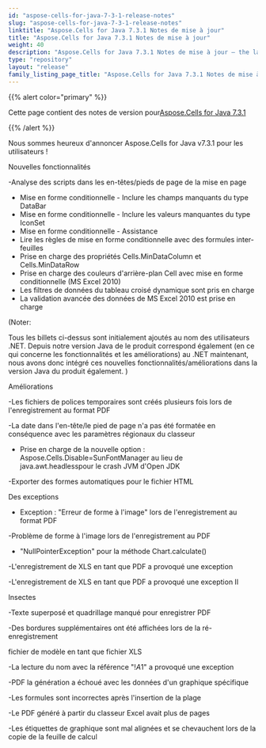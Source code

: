 ```yaml
---
id: "aspose-cells-for-java-7-3-1-release-notes"
slug: "aspose-cells-for-java-7-3-1-release-notes"
linktitle: "Aspose.Cells for Java 7.3.1 Notes de mise à jour"
title: "Aspose.Cells for Java 7.3.1 Notes de mise à jour"
weight: 40
description: "Aspose.Cells for Java 7.3.1 Notes de mise à jour – the latest updates and fixes."
type: "repository"
layout: "release"
family_listing_page_title: "Aspose.Cells for Java 7.3.1 Notes de mise à jour"
---
```

{{% alert color="primary" %}} 

 Cette page contient des notes de version pour[Aspose.Cells for Java 7.3.1](https://releases.aspose.com/cells/java/new-releases/aspose.cells-for-java-7.3.1/)

{{% /alert %}} 

Nous sommes
 heureux d'annoncer Aspose.Cells for Java v7.3.1 pour les utilisateurs !

 Nouvelles fonctionnalités

 -Analyse des scripts dans les en-têtes/pieds de page de la mise en page

- Mise en forme conditionnelle - Inclure les champs manquants du type DataBar
- Mise en forme conditionnelle - Inclure les valeurs manquantes du type IconSet
- Mise en forme conditionnelle - Assistance
- Lire les règles de mise en forme conditionnelle avec des formules inter-feuilles
- Prise en charge des propriétés Cells.MinDataColumn et Cells.MinDataRow
- Prise en charge des couleurs d'arrière-plan Cell avec mise en forme conditionnelle (MS Excel 2010)
- Les filtres de données du tableau croisé dynamique sont pris en charge
- La validation avancée des données de MS Excel 2010 est prise en charge

 (Noter:

Tous les billets ci-dessus
sont initialement ajoutés au nom des utilisateurs .NET. Depuis notre version Java de
le produit correspond également (en ce qui concerne les fonctionnalités et les améliorations) au .NET
maintenant, nous avons donc intégré ces nouvelles fonctionnalités/améliorations dans la version Java
 du produit également.
) 

 Améliorations

 -Les fichiers de polices temporaires sont créés plusieurs fois lors de l'enregistrement au format PDF

 -La date dans l'en-tête/le pied de page n'a pas été formatée en conséquence avec les paramètres régionaux du classeur

- Prise en charge de la nouvelle option : Aspose.Cells.Disable=SunFontManager au lieu de java.awt.headlesspour le crash JVM d'Open JDK

 -Exporter des formes automatiques pour le fichier HTML

 Des exceptions

- Exception : "Erreur de forme à l'image" lors de l'enregistrement au format PDF

 -Problème de forme à l'image lors de l'enregistrement au PDF

- "NullPointerException" pour la méthode Chart.calculate()

 -L'enregistrement de XLS en tant que PDF a provoqué une exception

 -L'enregistrement de XLS en tant que PDF a provoqué une exception II

 Insectes

 -Texte superposé et quadrillage manqué pour enregistrer PDF

-Des bordures supplémentaires ont été affichées lors de la ré-enregistrement

 fichier de modèle en tant que fichier XLS

 -La lecture du nom avec la référence "!$A$1" a provoqué une exception

 -PDF la génération a échoué avec les données d'un graphique spécifique

 -Les formules sont incorrectes après l'insertion de la plage

 -Le PDF généré à partir du classeur Excel avait plus de pages

 -Les étiquettes de graphique sont mal alignées et se chevauchent lors de la copie de la feuille de calcul
